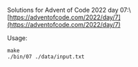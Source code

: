 Solutions for Advent of Code 2022 day 07:\ 
[https://adventofcode.com/2022/day/7](https://adventofcode.com/2022/day/7)

Usage:
```
make
./bin/07 ./data/input.txt
```
